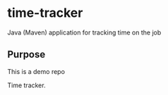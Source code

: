 # time-tracker
Java (Maven) application for tracking time on the job
## Purpose
This is a demo repo

Time tracker.
